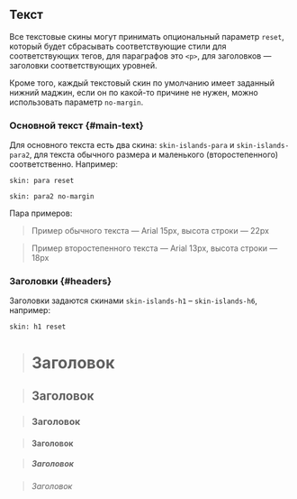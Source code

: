 ---
---

## Текст

Все текстовые скины могут принимать опциональный параметр `reset`, который будет сбрасывать соответствующие стили для соответствующих тегов, для параграфов это `<p>`, для заголовков — заголовки соответствующих уровней.

Кроме того, каждый текстовый скин по умолчанию имеет заданный нижний маджин, если он по какой-то причине не нужен, можно использовать параметр `no-margin`.


### Основной текст {#main-text}

Для основного текста есть два скина: `skin-islands-para` и `skin-islands-para2`, для текста обычного размера и маленького (второстепенного) соответственно. Например:

    skin: para reset

    skin: para2 no-margin

Пара примеров:

> <p>Пример обычного текста — Arial 15px, высота строки — 22px</p>
>
> <div class="example:para"></div>

> <p class="secondary">Пример второстепенного текста — Arial 13px, высота строки — 18px</p>
>
> <div class="example:para2"></div>


### Заголовки {#headers}

Заголовки задаются скинами `skin-islands-h1` – `skin-islands-h6`, например:

    skin: h1 reset

> <h1>Заголовок</h1>
>
> <div class="example:h1"></div>

> <h2>Заголовок</h2>
>
> <div class="example:h2"></div>

> <h3>Заголовок</h3>
>
> <div class="example:h3"></div>

> <h4>Заголовок</h4>
>
> <div class="example:h4"></div>

> <h5>Заголовок</h5>
>
> <div class="example:h5"></div>

> <h6>Заголовок</h6>
>
> <div class="example:h6"></div>
